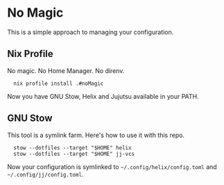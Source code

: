 # No Magic

This is a simple approach to managing your configuration.

## Nix Profile

No magic. No Home Manager. No direnv.

```
  nix profile install .#noMagic
```

Now you have GNU Stow, Helix and Jujutsu available in your PATH.

## GNU Stow

This tool is a symlink farm. Here's how to use it with this repo.

```
  stow --dotfiles --target "$HOME" helix
  stow --dotfiles --target "$HOME" jj-vcs
```

Now your configuration is symlinked to `~/.config/helix/config.toml` and `~/.config/jj/config.toml`.
